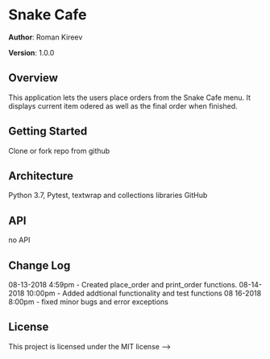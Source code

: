 # Snake Cafe

**Author**: Roman Kireev

**Version**: 1.0.0   

## Overview
This application lets the users place orders from the Snake Cafe menu. It displays current item odered as well as the final order when finished.

## Getting Started
Clone or fork repo from github

## Architecture
Python 3.7, Pytest, textwrap and collections libraries
GitHub

## API
no API

## Change Log

08-13-2018 4:59pm - Created place_order and print_order functions.
08-14-2018 10:00pm - Added addtional functionality and test functions
08 16-2018 8:00pm - fixed minor bugs and error exceptions

## License
This project is licensed under the MIT license
-->